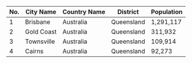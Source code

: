 | No. | City Name | Country Name | District | Population |
| --- | --- | --- | --- | --- |
| 1| Brisbane | Australia | Queensland | 1,291,117 |
| 2| Gold Coast | Australia | Queensland | 311,932 |
| 3| Townsville | Australia | Queensland | 109,914 |
| 4| Cairns | Australia | Queensland | 92,273 |
